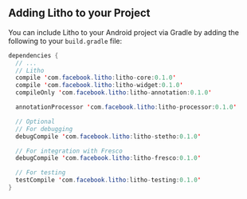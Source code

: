 <block class="gradle" />

## Adding Litho to your Project

You can include Litho to your Android project via Gradle by adding the following to your `build.gradle` file:

```java
dependencies {
  // ...
  // Litho
  compile 'com.facebook.litho:litho-core:0.1.0'
  compile 'com.facebook.litho:litho-widget:0.1.0'
  compileOnly 'com.facebook.litho:litho-annotation:0.1.0'

  annotationProcessor 'com.facebook.litho:litho-processor:0.1.0'

  // Optional
  // For debugging
  debugCompile 'com.facebook.litho:litho-stetho:0.1.0'

  // For integration with Fresco
  debugCompile 'com.facebook.litho:litho-fresco:0.1.0'

  // For testing
  testCompile 'com.facebook.litho:litho-testing:0.1.0'
}
```
